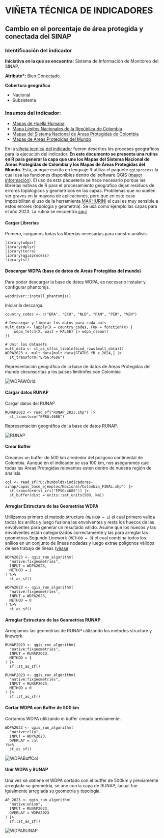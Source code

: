 # VIÑETA TÉCNICA DE INDICADORES
## Cambio en el porcentaje de área protegida y conectada del SINAP

### Identificación del indicador

**Iniciativa en la que se encuentra:** Sistema de Información de Monitoreo del SINAP.

**Atributo\*:** Bien Conectado.

**Cobertura geográfica**

- Nacional
- Subsistema

### Insumos del indicador:

- [Mapas de Huella Humana](http://geonetwork.humboldt.org.co/geonetwork/srv/spa/catalog.search#/metadata/3f37fa6b-5290-4399-9ea3-eaafcd0b2fbe)
- [Mapa Límites Nacionales de la República de Colombia](https://drive.google.com/drive/folders/17TpVc0A0v9Pll9lkG_4QifiO3ibkLlLn?usp=drive_link)
- [Mapas del Sistema Nacional de Áreas Protegidas de Colombia](https://docs.google.com/document/d/1ikapUO27gE1hucJHv512WV4G1QmUP--B2Toj_jI3ggI/edit?usp=sharing)
- [Mapas de Áreas Protegidas del Mundo](https://www.protectedplanet.net/en/thematic-areas/wdpa?tab=WDPA)

En la [viñeta tecnica del indicador](https://github.com/PEM-Humboldt/indicadores-sinap/blob/master/anexos/vineta_tecnica_bien_conectado.md) fueron descritos los procesos geograficos para la ejecución del indicador. **En este documento se presenta una rutina en R para generar la capa que une los Mapas del Sistema Nacional de Áreas Protegidas de Colombia y los Mapas de Áreas Protegidas del Mundo.** Esta, aunque escrita en lenguaje R utiliza el paquete `qgisprocess` la cual usa las funciones disponibles dentro del software QGIS ([mayor información](https://r-spatial.github.io/qgisprocess/articles/qgisprocess.html)). El uso de esta paqueteria se hace necesario porque las librerias nativas de R para el procesamiento geografico dejan residuos de errores topologicos y geometricos en las capas. Problemas que no suelen ser graves en la mayoria de aplicaciones, pero que en este caso imposibilitan el uso de la herramienta [MAKHURINI](https://github.com/connectscape/Makurhini) el cual es muy sensible a estos errores (topologia y geometria). Se usa como ejemplo las capas para el año 2023. La rutina se encuentra [aquí](https://github.com/PEM-Humboldt/indicadores-sinap/blob/master/R/4_4_bien_conectado_process_wdpa_data.R)

#### Cargar Librerías

Primero, cargamos todas las librerías necesarias para nuestro análisis.

```
library(wdpar)
library(dplyr)
library(terra)
library(qgisprocess)
library(sf)
```

#### Descargar WDPA (base de datos de Areas Protegidas del mundo)

Para poder descargar la base de datos WDPA, es necesario instalar y configurar phantomjs.

```
webdriver::install_phantomjs()
```

Iniciar la descarga.

```
country_codes <- c("BRA", "ECU", "NLD", "PAN", "PER", "VEN")

# Descargar y limpiar los datos para cada país
mult_data <- lapply(X = country_codes, FUN = function(X) {
    wdpa_fetch(X, wait = FALSE) |> wdpa_clean()
})

# Unir los datasets
mult_data <- st_as_sf(as_tibble(bind_rows(mult_data)))
WDPA2023 <- mult_data[mult_data$STATUS_YR < 2024,] |> 
  st_transform("EPSG:4686")
```

Representación geográfica de la base de datos de Areas Protegidas del mundo circunscritas a los paises limitrofes con Colombia

![WDPAWOrld](https://github.com/PEM-Humboldt/indicadores-sinap/blob/master/img/wdpa_world.png)

#### Cargar datos RUNAP

Cargar datos del RUNAP

```
RUNAP2023 <- read_sf("RUNAP_2023.shp") |> 
  st_transform("EPSG:4686")
```

Representación geográfica de la base de datos RUNAP.

 ![RUNAP](https://github.com/PEM-Humboldt/indicadores-sinap/blob/master/img/RUNAP.png)

#### Crear Buffer

Creamos un buffer de 500 km alrededor del poligono continental de Colombia. Aunque en el indicador se usa 100 km, nos aseguramos que todas las Areas Protegidas relevantes esten dentro de nuestra región de analisis.

```
col <- read_sf("D:/humboldt/indicadores-sinap/capas_base_ejemplos/Nacional/Colombia_FINAL.shp") |>
  st_transform(st_crs("EPSG:4686")) |>
  st_buffer(dist = units::set_units(500, km))
```

#### Arreglar Estructura de las Geometrías WDPA

Utilizamos primero el metodo structure (`METHOD = 1`) el cual primero valida todos los anillos y luego fusiona las envolventes y resta los huecos de las envolventes para generar un resultado válido. Asume que los huecos y las envolventes están categorizados correctamente y las   para arreglar las geometrías.Segundo Linework (`METHOD = 0`) el cual combina todos los anillos en un conjunto de líneas nodadas y luego extrae polígonos válidos de ese trabajo de líneas ([vease](https://www.qgistutorials.com/en/docs/3/handling_invalid_geometries.html)

```
WDPA2023 <- qgis_run_algorithm(
  "native:fixgeometries",
  INPUT = WDPA2023, 
  METHOD = 1
) %>% 
  st_as_sf()

WDPA2023 <- qgis_run_algorithm(
  "native:fixgeometries",
  INPUT = WDPA2023, 
  METHOD = 0
) %>% 
  st_as_sf()
```

#### Arreglar Estructura de las Geometrías RUNAP

Arreglamos las geometrías de RUNAP utilizando los metodos structure y linework.

```
RUNAP2023 <- qgis_run_algorithm(
  "native:fixgeometries",
  INPUT = RUNAP2023, 
  METHOD = 1
) |>
  sf::st_as_sf()

RUNAP2023 <- qgis_run_algorithm(
  "native:fixgeometries",
  INPUT = RUNAP2023, 
  METHOD = 0
) |>
  sf::st_as_sf()
```

#### Cortar WDPA con Buffer de 500 km

Cortamos WDPA utilizando el buffer creado previamente.

```
WDPA2023 <- qgis_run_algorithm(
  "native:clip",
  INPUT = WDPA2023, 
  OVERLAY = col
)%>% 
  st_as_sf()
```

![WDPABuffCol](https://github.com/PEM-Humboldt/indicadores-sinap/blob/master/img/wdpaBuffCol.png)


#### Unir WDPA y RUNAP

Una vez se obtiene el WDPA cortado con el buffer de 500km y previamente arreglada su geometria, se une con la capa de RUNAP, lacual fue igualmente arreglada su geometria y topologia. 

```
AP_2023 <- qgis_run_algorithm(
  "native:union",
  INPUT = RUNAP2023, 
  OVERLAY = WDPA2023
) |>
  sf::st_as_sf()
```
![WDPARUNAP](https://github.com/PEM-Humboldt/indicadores-sinap/blob/master/img/WDPARUNAP.png)
